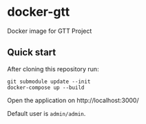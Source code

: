 # docker-gtt

Docker image for GTT Project

## Quick start

After cloning this repository run:

```
git submodule update --init
docker-compose up --build
```

Open the application on http://localhost:3000/

Default user is `admin/admin`.
